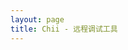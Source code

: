 ```yaml
---
layout: page
title: Chii - 远程调试工具
---
```


<script setup>
import Chii from '@theme/components/Chii.vue'
</script>

<Chii />
